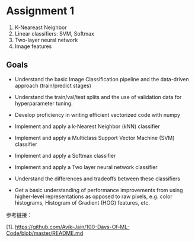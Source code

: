 # Assignment 1

1. K-Neareast Neighbor
2. Linear classifiers: SVM, Softmax
3. Two-layer neural network
4. Image features


## Goals
- Understand the basic Image Classification pipeline and the data-driven approach (train/predict stages)

- Understand the train/val/test splits and the use of validation data for hyperparameter tuning.

- Develop proficiency in writing efficient vectorized code with numpy

- Implement and apply a k-Nearest Neighbor (kNN) classifier

- Implement and apply a Multiclass Support Vector Machine (SVM) classifier

- Implement and apply a Softmax classifier

- Implement and apply a Two layer neural network classifier

- Understand the differences and tradeoffs between these classifiers

- Get a basic understanding of performance improvements from using higher-level representations as opposed to raw pixels, e.g. color histograms, Histogram of Gradient (HOG) features, etc.


参考链接：

[1]. https://github.com/Avik-Jain/100-Days-Of-ML-Code/blob/master/README.md